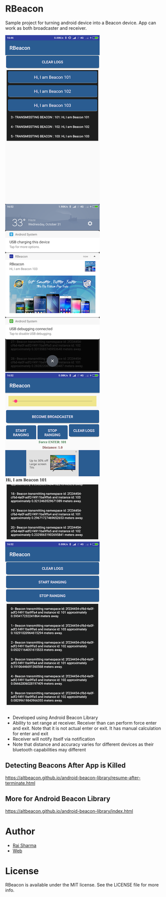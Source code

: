# RBeacon
Sample project for turning android device into a Beacon device. App can work as both broadcaster and receiver.

![Alt text](https://github.com/rheyansh/RBeacon/blob/master/Screenshots/0.png)
![Alt text](https://github.com/rheyansh/RBeacon/blob/master/Screenshots/1.png)
![Alt text](https://github.com/rheyansh/RBeacon/blob/master/Screenshots/2.png)
![Alt text](https://github.com/rheyansh/RBeacon/blob/master/Screenshots/3.png)

* Developed using Android Beacon Library
* Ability to set range at receiver. Receiver than can perform force enter and exit. Note that it is not actual enter or exit. It has manual calculation for enter and exit
* Receiver will notify itself via notification
* Note that distance and accuracy varies for different devices as their bluetooth capabilities may different

## Detecting Beacons After App is Killed
https://altbeacon.github.io/android-beacon-library/resume-after-terminate.html

## More for Android Beacon Library
https://altbeacon.github.io/android-beacon-library/index.html

# Author   

* [Raj Sharma](https://github.com/rheyansh)
* [Web](http://rajsharma.online/)


# License
RBeacon is available under the MIT license. See the LICENSE file for more info.
